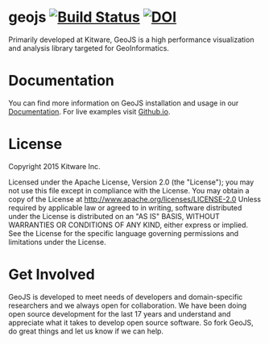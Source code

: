 geojs [![Build Status](https://travis-ci.org/OpenGeoscience/geojs.svg?branch=master)](https://travis-ci.org/OpenGeoscience/geojs) [![DOI](https://zenodo.org/badge/doi/10.5281/zenodo.15459.svg)](http://dx.doi.org/10.5281/zenodo.15459)
=====

Primarily developed at Kitware, GeoJS is a high performance visualization and analysis library targeted for GeoInformatics.

Documentation
==============
You can find more information on GeoJS installation and usage in our [Documentation](http://geojs.readthedocs.org/en/latest/index.html). For live examples visit [Github.io](http://opengeoscience.github.io/geojs/examples/index.html).

License
============
Copyright 2015 Kitware Inc.

Licensed under the Apache License, Version 2.0 (the "License"); you may not use this file except in compliance with the License. You may obtain a copy of the License at http://www.apache.org/licenses/LICENSE-2.0 Unless required by applicable law or agreed to in writing, software distributed under the License is distributed on an "AS IS" BASIS, WITHOUT WARRANTIES OR CONDITIONS OF ANY KIND, either express or implied. See the License for the specific language governing permissions and limitations under the License.

Get Involved
============
GeoJS is developed to meet needs of developers and domain-specific researchers and we always open for collaboration. We have been doing open source development for the last 17 years and understand and appreciate what it takes to develop open source
software. So fork GeoJS, do great things and let us know if we can help.
